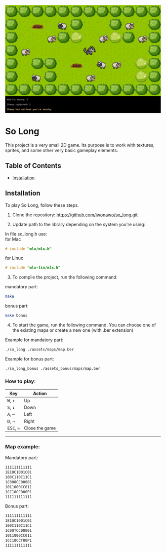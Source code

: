 <div align="center">
  <img src="./example_map.png" alt="example game map">
</div>

# So Long
This project is a very small 2D game. Its purpose is to work with textures, sprites, and some other very basic gameplay elements.

## Table of Contents
- [Installation](#installation)

## Installation
To play So Long, follow these steps.

1. Clone the repository:
https://github.com/iwonawo/so_long.git

2. Update path to the library depending on the system you're using:

In file so_long.h use:</br>
for Mac
```c
# include "mlx/mlx.h"
```

for Linux
```c
# include "mlx-lin/mlx.h"
```

3. To compile the project, run the following command:

mandatory part:
```bash
make
```

bonus part:
```bash
make bonus
```

4. To start the game, run the following command. You can choose one of the existing maps or create a new one (with .ber extension)

Example for mandatory part:
```bash
./so_long ./assets/maps/map.ber
```

Example for bonus part:
```bash
./so_long_bonus ./assets_bonus/maps/map.ber
```

### How to play:

| Key | Action |
|---|---|
| <kbd>W</kbd>, <kbd>↑</kbd>| Up |
| <kbd>S</kbd>, <kbd>↓</kbd>| Down |
| <kbd>A</kbd>, <kbd>←</kbd>| Left |
| <kbd>D</kbd>, <kbd>→</kbd>| Right |
| <kbd>ESC</kbd>, `⎋`| Close the game |
---

### Map example:

Mandatory part:
```
111111111111
1E10C1001C01
100C110C11C1
1C000CC00001
1011000CC011
1CC10CC000P1
111111111111
```

Bonus part:
```
111111111111
1E10C1001C01
100C110C11C1
1C00TCC00001
1011000CC011
1CC10CCT00P1
111111111111
```